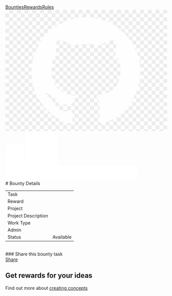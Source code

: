 <div id="fb-root"></div>
<script async defer crossorigin="anonymous" src="https://connect.facebook.net/en_GB/sdk.js#xfbml=1&version=v8.0"
    nonce="3TY5c3bh"></script>
<script src="https://cdnjs.cloudflare.com/ajax/libs/jquery/3.5.1/jquery.min.js"></script>
<script src="./app.js"></script>
<script>
    $(document).ready(async function () {

        //get all data
        let data = await getTrelloAllData();
        let lists = transformTrelloData(data);
        let taskData = lists.project.concat(lists.spec, lists.service, lists.job, lists.qa);
        let taskId = decodeURIComponent(urlParam('taskid'));

        let task = getTaskById(taskData, taskId)[0];

        let workType = task.workType;

        $('#bounty-info-name').append(task.checklistItemName);
        $('#bounty-info-project').append(task.cardName);
        $('#bounty-info-desc').append(task.cardDesc);
        $('#bounty-info-admin').append(task.admin);
        $('#bounty-info-worktype').append(workType)
        $('#bounty-info-reward').append(task.rewardDash + ' Dash ($' + task.rewardUSD + ')')
        var trellolink = task.cardUrl;
        $('#bounty-info-trellolink').append('<a id="reserve-button" class="btn" href="' + trellolink + '">RESERVE BOUNTY</a>')
        let strInfoLink = bountyDetailInfo(workType);
        $('#rules-link').append(strInfoLink);
        let encodedLink = encodeURIComponent(window.location.href);
        console.log('encoded link', encodedLink);
        let twitterButton = `<a class="twitter-share-button"
    href="https://twitter.com/intent/tweet?url=${encodedLink}">Tweet</a>`
        $('#tweet-button').append(twitterButton);
    })

</script>
<div class="nav-container">
    <div class="top-nav"><a href="index.html" class="top-nav-border">Bounties</a><a href="rules.html#"
            class="top-nav-border">Rewards</a><a href="rules.html">Rules</a></div>
    <div class="nav-corner">
        <a href="https://github.com/dashincubator" target="_blank"><img src="assets/image/github-logo-white.png"
                alt="Dash Incubator on GitHub"></a><a href="https://twitter.com/dashincubator" target="_blank"><img
                src="assets/image/twitter.svg" alt="Dash Incubator on Twitter"></a>
        <a href="http://chat.dashdevs.org" target="_blank"><img src="assets/image/discord.svg"
                alt="Chat on the Dash Dev Discord"></a>
    </div>
    <a href="./"><img class="nav-logo" src="assets/image/logo.png" alt="incubator logo"></a>
</div>
# Bounty Details
<table>
    <tr>
        <td>Task</td>
        <td>
            <div id="bounty-info-name"></div>
        </td>
    </tr>
    <tr>
        <td>Reward</td>
        <td>
            <div id="bounty-info-reward"></div>
        </td>
    </tr>
    <tr>
        <td>Project</td>
        <td>
            <div id="bounty-info-project"></div>
        </td>
    </tr>
    <tr>
        <td>Project Description</td>
        <td>
            <div id="bounty-info-desc"></div>
        </td>
    </tr>
    <tr>
        <td>Work Type</td>
        <td>
            <div id="bounty-info-worktype"></div>
        </td>
    </tr>
    <tr>
        <td>Admin</td>
        <td>
            <div id="bounty-info-admin"></div>
        </td>
    </tr>
    <tr>
        <td>Status</td>
        <td>
            <div id="bounty-info-status"></div>
            Available
        </td>
    </tr>
</table>
<div id="rules-link"></div>
<div id="bounty-info-trellolink"></div>
<br>
### Share this bounty task
<div class="fb-share-button" data-layout="button" data-size="small"><a target="_blank" href="https://www.facebook.com/sharer/sharer.php?u=https%3A%2F%2Fdevelopers.facebook.com%2Fdocs%2Fplugins%2F&amp;src=sdkpreparse" class="fb-xfbml-parse-ignore">Share</a></div>
<div>
    <span id="tweet-button"></span>
</div>

## Get rewards for your ideas
<div id="concept-info">
    Find out more about <a href="rules.html#31-concepts">creating concepts</a>
</div>